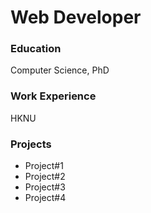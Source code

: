 # Web Developer

### Education
Computer Science, PhD

### Work Experience
HKNU

### Projects
- Project#1
- Project#2
- Project#3
- Project#4
